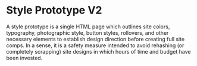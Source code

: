 # Style Prototype V2

A style prototype is a single HTML page which outlines site colors, typography, photographic style, button styles, rollovers, and other necessary elements to establish design direction before creating full site comps. In a sense, it is a safety measure intended to avoid rehashing (or completely scrapping) site designs in which hours of time and budget have been invested.
